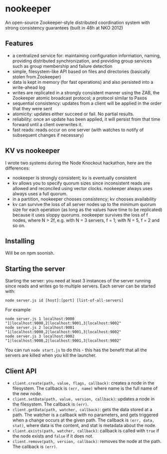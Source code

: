 # nookeeper

An open-source Zookeeper-style distributed coordination system with strong consistency guarantees (built in 48h at NKO 2012)

## Features

- a centralized service for: maintaining configuration information, naming, providing distributed synchronization, and providing group services such as group membership and failure detection
- simple, filesystem-like API based on files and directories (basically stolen from Zookeeper)
- data is kept in memory (for fast operations) and also persisted into a write-ahead log
- writes are replicated in a strongly consistent manner using the ZAB, the Zookeeper atomic broadcast protocol; a protocol similar to Paxos
- sequential consistency: updates from a client will be applied in the order that they were sent
- atomicity: updates either succeed or fail. No partial results.
- reliability: once an update has been applied, it will persist from that time forward until a client overwrites it.
- fast reads: reads occur on one server (with watches to notify of subsequent changes if necessary)

## KV vs nookeeper

I wrote two systems during the Node Knockout hackathon, here are the differences:

- nookeeper is strongly consistent; kv is eventually consistent
- kv allows you to specify quorum sizes since inconsistent reads are allowed and reconciled using vector clocks. nookeeper always uses always uses a full quorum.
- in a partition, nookeeper chooses consistency; kv chooses availability
- kv can survive the loss of all server nodes up to the minimum quorum size for each operation (as long as the values have time to be replicated) because it uses sloppy quorums. nookeeper survives the loss of f nodes, where N > 2f, e.g. with N = 3 servers, f = 1; with N = 5, f = 2 and so on.

## Installing

Will be on npm soonish.

## Starting the server

Starting the server: you need at least 3 instances of the server running since reads and writes go to multiple servers. Each server can be started with:

    node server.js id [host]:[port] [list-of-all-servers]

For example

    node server.js 1 localhost:9000 "1|localhost:9000,2|localhost:9001,3|localhost:9002"
    node server.js 2 localhost:9001 "1|localhost:9000,2|localhost:9001,3|localhost:9002"
    node server.js 3 localhost:9002 "1|localhost:9000,2|localhost:9001,3|localhost:9002"

You can run `node start.js` to do this - this has the benefit that all the servers are killed when you kill the launcher.

## Client API

- `client.create(path, value, flags, callback)`: creates a node in the filesystem. The callback is `(err, name)` where name is the full name of the new node.
- `client.setData(path, value, version, callback)`: updates a node in the filesystem. The callback is `(err)`.
- `client.getData(path, watcher, callback)`: gets the data stored at a path. The watcher is a callback with no parameters, and gets triggered when a change occurs at the given path. The callback is `(err, data, stat)`, where data is the content, and stat is metadata about the node.
- `client.exists(path, watcher, callback)`: callback is called with `true` if the node exists and `false` if it does not.
- `client.remove(path, version, callback)`: removes the node at the path. The callback is `(err)`.
